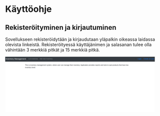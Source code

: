 # Käyttöohje

## Rekisteröityminen ja kirjautuminen

Sovellukseen rekisteröidytään ja kirjaudutaan yläpalkin oikeassa laidassa olevista linkeistä.
Rekisteröityessä käyttäjänimen ja salasanan tulee olla vähintään 3 merkkiä pitkät ja 15 merkkiä pitkä.

<img src="https://github.com/jkukko/InventoryManagement/blob/master/documents/kuvat/create_an_user_and_login.png" width="480">

